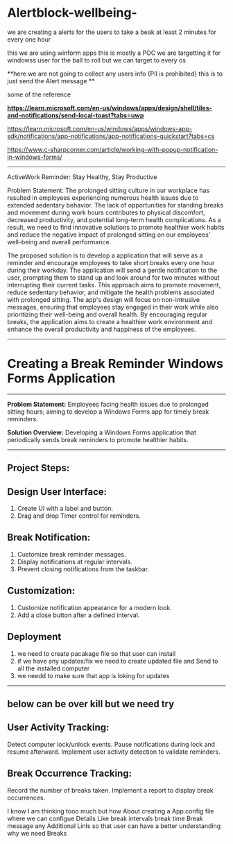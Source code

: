 # Alertblock-wellbeing-
we are creating a alerts  for the users to take a beak at least 2 minutes for every one hour 

 this we are using winform apps 
this is mostly a POC 
we are targetting it for windowss user for the ball to roll 
but we can target to every os 

**here we are not going to collect any users info {PII is prohibited}
this is to just send the Alert message **


some of the reference

**https://learn.microsoft.com/en-us/windows/apps/design/shell/tiles-and-notifications/send-local-toast?tabs=uwp**

https://learn.microsoft.com/en-us/windows/apps/windows-app-sdk/notifications/app-notifications/app-notifications-quickstart?tabs=cs

https://www.c-sharpcorner.com/article/working-with-popup-notification-in-windows-forms/

___


ActiveWork Reminder: Stay Healthy, Stay Productive

Problem Statement: 
The prolonged sitting culture in our workplace has resulted in employees experiencing numerous health issues due to extended sedentary behavior. 
The lack of opportunities for standing breaks and movement during work hours contributes to physical discomfort, decreased productivity, and potential long-term health complications. 
As a result, we need to find innovative solutions to promote healthier work habits and reduce the negative impact of prolonged sitting on our employees' well-being and overall performance.



The proposed solution is to develop a application that will serve as a reminder and encourage employees to take short breaks every one hour during their workday. 
The application will send a gentle notification to the user, prompting them to stand up and look around for two minutes without interrupting their current tasks. 
This approach aims to promote movement, reduce sedentary behavior, and mitigate the health problems associated with prolonged sitting. The app's design will focus on non-intrusive messages, 
ensuring that employees stay engaged in their work while also prioritizing their well-being and overall health. By encouraging regular breaks, 
the application aims to create a healthier work environment and enhance the overall productivity and happiness of the employees.

___


 # Creating a Break Reminder Windows Forms Application


***
**Problem Statement:**
Employees facing health issues due to prolonged sitting hours; aiming to develop a Windows Forms app for timely break reminders.

**Solution Overview:**
Developing a Windows Forms application that periodically sends break reminders to promote healthier habits.
***


## Project Steps:

## Design User Interface:

1. Create UI with a label and button.
1. Drag and drop Timer control for reminders.

## Break Notification:

1. Customize break reminder messages.
1. Display notifications at regular intervals.
1. Prevent closing notifications from the taskbar.

## Customization:

1. Customize notification appearance for a modern look.
1. Add a close button after a defined interval.

## Deployment 

1. we need to create pacakage file so that user can install  
1. if we have any updates/fix we need to create updated file and Send to all the installed computer
1. we needd to make sure that app is loking for updates 

---
below can be over kill but we need try 
---

## User Activity Tracking:

Detect computer lock/unlock events.
Pause notifications during lock and resume afterward.
Implement user activity detection to validate reminders.
## Break Occurrence Tracking:

Record the number of breaks taken.
Implement a report to display break occurrences.



I know I am thinking tooo much but how About creating a App.config file where we can configue Details 
Like 
break intervals 
break time 
Break message 
any Additional Linls so that user can have a better understanding why we need Breaks 

